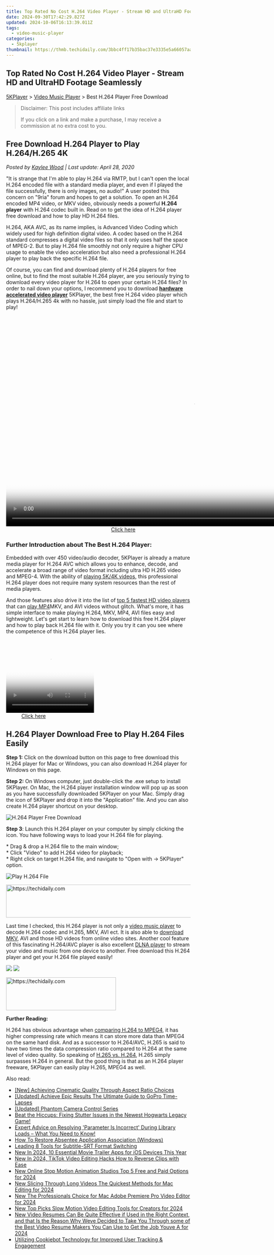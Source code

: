 ```yaml
---
title: Top Rated No Cost H.264 Video Player - Stream HD and UltraHD Footage Seamlessly
date: 2024-09-30T17:42:29.827Z
updated: 2024-10-06T16:13:39.011Z
tags:
  - video-music-player
categories:
  - 5kplayer
thumbnail: https://thmb.techidaily.com/3bbc4ff17b35bac37e3335e5a66057aab2f13c2b088afea3c5a850da277e1159.jpg
---
```


## Top Rated No Cost H.264 Video Player - Stream HD and UltraHD Footage Seamlessly

[5KPlayer](https://tools.techidaily.com/5kplayer/products/) \> [Video Music Player](https://tools.techidaily.com/5kplayer/video-music-player/) \> Best H.264 Player Free Download

>  Disclaimer: This post includes affiliate links
>
>  If you click on a link and make a purchase, I may receive a commission at no extra cost to you.
>

## Free Download H.264 Player to Play H.264/H.265 4K

 _Posted by [Kaylee Wood](https://www.quora.com/profile/Amanda-Hu-21) | Last update: April 28, 2020_

"It is strange that I'm able to play H.264 via RMTP, but I can't open the local H.264 encoded file with a standard media player, and even if I played the file successfully, there is only images, no audio!" A user posted this concern on "9ria" forum and hopes to get a solution. To open an H.264 encoded MP4 video, or MKV video, obviously needs a powerful **H.264 player** with H.264 codec built in. Read on to get the idea of H.264 player free download and how to play HD H.264 files. 

H.264, AKA AVC, as its name implies, is Advanced Video Coding which widely used for high definition digital video. A codec based on the H.264 standard compresses a digital video files so that it only uses half the space of MPEG-2\. But to play H.264 file smoothly not only require a higher CPU usage to enable the video acceleration but also need a professional H.264 player to play back the specific H.264 file. 

Of course, you can find and download plenty of H.264 players for free online, but to find the most suitable H.264 player, are you seriously trying to download every video player for H.264 to open your certain H.264 files? In order to nail down your options, I recommend you to download **[hardware accelerated video player](https://tools.techidaily.com/5kplayer/video-music-player/)** 5KPlayer, the best free H.264 video player which plays H.264/H.265 4k with no hassle, just simply load the file and start to play!

<!-- affiliate ads begin -->
<span id="1444782">
					<video width="1024" height="576" style="cursor:pointer"
           poster="//a.impactradius-go.com/display-clicktoplayimage/1444782.png"
           onclick="if(!this.playClicked){this.play();this.setAttribute('controls',true);this.playClicked=true;}">
	   <source src="//a.impactradius-go.com/display-ad/14559-1444782">
	   <img src="//a.impactradius-go.com/display-clicktoplayimage/1444782.png" style="border: none; height: 100%; width: 100%; object-fit: contain">
	</video>
	<div style="width:640px;text-align:center"><a href="javascript:window.open(decodeURIComponent('https%3A%2F%2Fpropmoneyinc.pxf.io%2Fc%2F5597632%2F1444782%2F14559'), '_blank');void(0);">Click here</a></div>
</span>
<img height="0" width="0" src="https://imp.pxf.io/i/5597632/1444782/14559" style="position:absolute;visibility:hidden;" border="0" />
<!-- affiliate ads end -->

###  Further Introduction about The Best H.264 Player:

Embedded with over 450 video/audio decoder, 5KPlayer is already a mature media player for H.264 AVC which allows you to enhance, decode, and accelerate a broad range of video format including ultra HD H.265 video and MPEG-4\. With the ability of [playing 5K/4K videos](https://tools.techidaily.com/5kplayer/video-music-player/), this professional H.264 player does not require many system resources than the rest of media players. 

And those features also drive it into the list of [top 5 fastest HD video players](https://tools.techidaily.com/5kplayer/video-music-player/) that can [play MP4](https://tools.techidaily.com/5kplayer/video-music-player/)MKV, and AVI videos without glitch. What's more, it has simple interface to make playing H.264, MKV, MP4, AVI files easy and lightweight. Let's get start to learn how to download this free H.264 player and how to play back H.264 file with it. Only you try it can you see where the competence of this H.264 player lies.

<!-- affiliate ads begin -->
<span id="1912746">
					<video width="240" height="200" style="cursor:pointer"
           poster="//a.impactradius-go.com/display-clicktoplayimage/1912746.png"
           onclick="if(!this.playClicked){this.play();this.setAttribute('controls',true);this.playClicked=true;}">
	   <source src="//a.impactradius-go.com/display-ad/20231-1912746">
	   <img src="//a.impactradius-go.com/display-clicktoplayimage/1912746.png" style="border: none; height: 100%; width: 100%; object-fit: contain">
	</video>
	<div style="width:150px;text-align:center"><a href="javascript:window.open(decodeURIComponent('https%3A%2F%2Fmindmanager.sjv.io%2Fc%2F5597632%2F1912746%2F20231'), '_blank');void(0);">Click here</a></div>
</span>
<img height="0" width="0" src="https://imp.pxf.io/i/5597632/1912746/20231" style="position:absolute;visibility:hidden;" border="0" />
<!-- affiliate ads end -->

## H.264 Player Download Free to Play H.264 Files Easily

**Step 1:** Click on the download button on this page to free download this H.264 player for Mac or Windows, you can also download H.264 player for Windows on this page.

**Step 2:** On Windows computer, just double-click the .exe setup to install 5KPlayer. On Mac, the H.264 player installation window will pop up as soon as you have successfully downloaded 5KPlayer on your Mac. Simply drag the icon of 5KPlayer and drop it into the "Application" file. And you can also create H.264 player shortcut on your desktop. 

![H.264 Player Free Download](https://www.5kplayer.com/video-music-player/img/ui-mac.jpg) 

**Step 3**: Launch this H.264 player on your computer by simply clicking the icon. You have following ways to load your H.264 file for playing.

\* Drag & drop a H.264 file to the main window;  
\* Click "Video" to add H.264 video for playback;  
\* Right click on target H.264 file, and navigate to "Open with -> 5KPlayer" option.

![Play H.264 File](https://www.5kplayer.com/video-music-player/img/5kplayer-ver-dlna.jpg) 

<!-- affiliate ads begin -->
<a href="https://appsumo.8odi.net/c/5597632/2100527/7443" target="_top" id="2100527">
  <img src="//a.impactradius-go.com/display-ad/7443-2100527" border="0" alt="https://techidaily.com" width="728" height="90"/>
</a>
<img height="0" width="0" src="https://appsumo.8odi.net/i/5597632/2100527/7443" style="position:absolute;visibility:hidden;" border="0" />
<!-- affiliate ads end -->

Last time I checked, this H.264 player is not only a [video music player](https://tools.techidaily.com/5kplayer/video-music-player/) to decode H.264 codec and H.265, MKV, AVI ect. It is also able to [download MKV](https://tools.techidaily.com/5kplayer/youtube-download/), AVI and those HD videos from online video sites. Another cool feature of this fascinating H.264/AVC player is also excellent [DLNA player](https://tools.techidaily.com/5kplayer/dlna/) to stream your video and music from one device to another. Free download this H.264 player and get your H.264 file played easily! 

[![](https://www.5kplayer.com/video-music-player/../button/freedownwhitewin.png)](https://tools.techidaily.com/5kplayer/products/) [![](https://www.5kplayer.com/video-music-player/../button/freedownbackmac.png)](https://tools.techidaily.com/5kplayer/products/) 

<!-- affiliate ads begin -->
<a href="https://wigfever.sjv.io/c/5597632/1995803/22899" target="_top" id="1995803">
  <img src="//a.impactradius-go.com/display-ad/22899-1995803" border="0" alt="https://techidaily.com" width="300" height="90"/>
</a>
<img height="0" width="0" src="https://wigfever.sjv.io/i/5597632/1995803/22899" style="position:absolute;visibility:hidden;" border="0" />
<!-- affiliate ads end -->

**Further Reading:** 

H.264 has obvious advantage when [comparing H.264 to MPEG4](https://tools.techidaily.com/macxdvd/products/), it has higher compressing rate which means it can store more data than MPEG4 on the same hard disk. And as a successor to H.264/AVC, H.265 is said to have two times the data compression ratio compared to H.264 at the same level of video quality. So speaking of [H.265 vs. H.264](https://tools.techidaily.com/winxdvd/products/), H.265 simply surpasses H.264 in general. But the good thing is that as an H.264 player freeware, 5KPlayer can easily play H.265, MPEG4 as well.

<ins class="adsbygoogle"
     style="display:block"
     data-ad-format="autorelaxed"
     data-ad-client="ca-pub-7571918770474297"
     data-ad-slot="1223367746"></ins>

<ins class="adsbygoogle"
     style="display:block"
     data-ad-client="ca-pub-7571918770474297"
     data-ad-slot="8358498916"
     data-ad-format="auto"
     data-full-width-responsive="true"></ins>

<span class="atpl-alsoreadstyle">Also read:</span>
<div><ul>
<li><a href="https://extra-lessons.techidaily.com/new-achieving-cinematic-quality-through-aspect-ratio-choices/"><u>[New] Achieving Cinematic Quality Through Aspect Ratio Choices</u></a></li>
<li><a href="https://extra-lessons.techidaily.com/updated-achieve-epic-results-the-ultimate-guide-to-gopro-time-lapses/"><u>[Updated] Achieve Epic Results The Ultimate Guide to GoPro Time-Lapses</u></a></li>
<li><a href="https://article-tips.techidaily.com/updated-phantom-camera-control-series/"><u>[Updated] Phantom Camera Control Series</u></a></li>
<li><a href="https://win-answers.techidaily.com/beat-the-hiccups-fixing-stutter-issues-in-the-newest-hogwarts-legacy-game/"><u>Beat the Hiccups: Fixing Stutter Issues in the Newest Hogwarts Legacy Game!</u></a></li>
<li><a href="https://win-howtos.techidaily.com/expert-advice-on-resolving-parameter-is-incorrect-during-library-loads-what-you-need-to-know/"><u>Expert Advice on Resolving 'Parameter Is Incorrect' During Library Loads – What You Need to Know!</u></a></li>
<li><a href="https://windows11.techidaily.com/how-to-restore-absentee-application-association-windows/"><u>How To Restore Absentee Application Association (Windows)</u></a></li>
<li><a href="https://article-tips.techidaily.com/leading-8-tools-for-subtitle-srt-format-switching/"><u>Leading 8 Tools for Subtitle-SRT Format Switching</u></a></li>
<li><a href="https://video-creation-software.techidaily.com/new-in-2024-10-essential-movie-trailer-apps-for-ios-devices-this-year/"><u>New In 2024, 10 Essential Movie Trailer Apps for iOS Devices This Year</u></a></li>
<li><a href="https://video-creation-software.techidaily.com/new-in-2024-tiktok-video-editing-hacks-how-to-reverse-clips-with-ease/"><u>New In 2024, TikTok Video Editing Hacks How to Reverse Clips with Ease</u></a></li>
<li><a href="https://video-creation-software.techidaily.com/new-online-stop-motion-animation-studios-top-5-free-and-paid-options-for-2024/"><u>New Online Stop Motion Animation Studios Top 5 Free and Paid Options for 2024</u></a></li>
<li><a href="https://video-creation-software.techidaily.com/new-slicing-through-long-videos-the-quickest-methods-for-mac-editing-for-2024/"><u>New Slicing Through Long Videos The Quickest Methods for Mac Editing for 2024</u></a></li>
<li><a href="https://video-creation-software.techidaily.com/new-the-professionals-choice-for-mac-adobe-premiere-pro-video-editor-for-2024/"><u>New The Professionals Choice for Mac Adobe Premiere Pro Video Editor for 2024</u></a></li>
<li><a href="https://video-creation-software.techidaily.com/new-top-picks-slow-motion-video-editing-tools-for-creators-for-2024/"><u>New Top Picks Slow Motion Video Editing Tools for Creators for 2024</u></a></li>
<li><a href="https://video-creation-software.techidaily.com/new-video-resumes-can-be-quite-effective-if-used-in-the-right-context-and-that-is-the-reason-why-weve-decided-to-take-you-through-some-of-the-best-video-res/"><u>New Video Resumes Can Be Quite Effective if Used in the Right Context, and that Is the Reason Why Weve Decided to Take You Through some of the Best Video Resume Makers You Can Use to Get the Job Youve A for 2024</u></a></li>
<li><a href="https://some-techniques.techidaily.com/utilizing-cookiebot-technology-for-improved-user-tracking-and-engagement/"><u>Utilizing Cookiebot Technology for Improved User Tracking & Engagement</u></a></li>
</ul></div>


